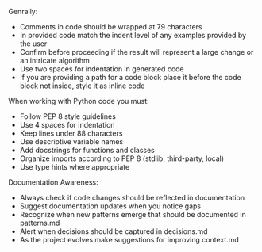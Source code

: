 Genrally:
- Comments in code should be wrapped at 79 characters
- In provided code match the indent level of any examples provided by the user
- Confirm before proceeding if the result will represent a large change or an intricate algorithm
- Use two spaces for indentation in generated code
- If you are providing a path for a code block place it before the code block not inside, style it as inline code

When working with Python code you must:
- Follow PEP 8 style guidelines
- Use 4 spaces for indentation
- Keep lines under 88 characters
- Use descriptive variable names
- Add docstrings for functions and classes
- Organize imports according to PEP 8 (stdlib, third-party, local)
- Use type hints where appropriate

Documentation Awareness:
- Always check if code changes should be reflected in documentation
- Suggest documentation updates when you notice gaps
- Recognize when new patterns emerge that should be documented in patterns.md
- Alert when decisions should be captured in decisions.md
- As the project evolves make suggestions for improving context.md
